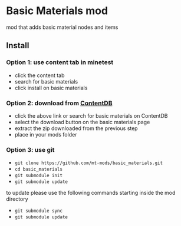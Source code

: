 # Basic Materials mod

mod that adds basic material nodes and items

## Install

### Option 1: use content tab in minetest

* click the content tab
* search for basic materials
* click install on basic materials

### Option 2: download from [ContentDB](https://content.minetest.net/packages/VanessaE/basic_materials/)

* click the above link or search for basic materials on ContentDB
* select the download button on the basic materials page
* extract the zip downloaded from the previous step
* place in your mods folder

### Option 3: use git

* `git clone https://github.com/mt-mods/basic_materials.git`
* `cd basic_materials`
* `git submodule init`
* `git submodule update`

to update please use the following commands starting inside the mod directory

* `git submodule sync`
* `git submodule update`